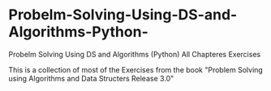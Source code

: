 # Probelm-Solving-Using-DS-and-Algorithms-Python-
Probelm Solving Using DS and Algorithms (Python) All Chapteres Exercises

This is a collection of most of the Exercises from the book "Problem Solving using Algorithms and Data Structers Release 3.0"
